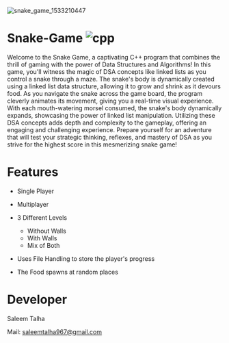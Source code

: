 ![snake_game_1533210447](https://github.com/Saleem-Talha/Snake-Game/assets/121040503/703ae5dc-6177-4356-8b42-15ddecbaafbd)

# Snake-Game  ![cpp](https://github.com/Saleem-Talha/Snake-Game/assets/121040503/79ac6713-b557-4929-9922-875dfce2d204)

Welcome to the Snake Game, a captivating C++ program that combines the thrill of gaming with the power of Data Structures and Algorithms! In this game, you'll witness the magic of DSA concepts like linked lists as you control a snake through a maze. The snake's body is dynamically created using a linked list data structure, allowing it to grow and shrink as it devours food. As you navigate the snake across the game board, the program cleverly animates its movement, giving you a real-time visual experience. With each mouth-watering morsel consumed, the snake's body dynamically expands, showcasing the power of linked list manipulation. Utilizing these DSA concepts adds depth and complexity to the gameplay, offering an engaging and challenging experience. Prepare yourself for an adventure that will test your strategic thinking, reflexes, and mastery of DSA as you strive for the highest score in this mesmerizing snake game!

# Features

- Single Player

- Multiplayer 

- 3 Different Levels
    - Without Walls 
    - With Walls
    - Mix of Both

- Uses File Handling to store the player's progress

- The Food spawns at random places

# Developer
Saleem Talha

Mail: [saleemtalha967@gmail.com](https://mail.google.com/mail/u/0/#inbox?compose=GTvVlcSKhcBvzTMFXqQSFLsWHJzhKjzFjgQLzZcGHzqNjrnhFLbtNwpRHCNMLQllFBdnKvDkWQwxK) 
